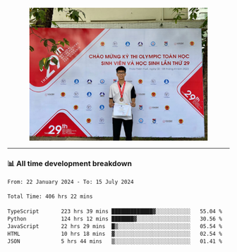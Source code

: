 <p align="center"><img src="asset/header.jpg" width="80%"/></p>

---
<!-- 
<details>
  <summary>📃 My Resume</summary>

### Education

- 📖 **Information Technology**\
📆 10/2021 - present\
📍 **Thang Long University** - Hoang Mai, Hanoi, Vietnam -->

<!-- ### Experience
- 👨‍💻 **Full Stack Web Intern**\
📆 09/2022 - 12/2023\
📍 **TECH 5S** -  Luu Huu Phuong, Phuong My Dinh I, Nam Tu Liem, Hanoi.


- 👨‍💻 **Full Stack Web Fresher**\
📆 1/2022 - 05/2023\
📍 **TECH 5S** -  Luu Huu Phuong, Phuong My Dinh I, Nam Tu Liem, Hanoi.

- 👨‍💻 **Frontend Web Fresher**\
📆 11/2023 - present\
📍 **White Neuron** -  Mau Luong, Ha Dong, Hanoi, Vietnam
</details> -->

### 📊 All time development breakdown

<!--START_SECTION:waka-->

```txt
From: 22 January 2024 - To: 15 July 2024

Total Time: 406 hrs 22 mins

TypeScript       223 hrs 39 mins █████████████▓░░░░░░░░░░░   55.04 %
Python           124 hrs 12 mins ███████▓░░░░░░░░░░░░░░░░░   30.56 %
JavaScript       22 hrs 29 mins  █▒░░░░░░░░░░░░░░░░░░░░░░░   05.54 %
HTML             10 hrs 18 mins  ▓░░░░░░░░░░░░░░░░░░░░░░░░   02.54 %
JSON             5 hrs 44 mins   ▒░░░░░░░░░░░░░░░░░░░░░░░░   01.41 %
```

<!--END_SECTION:waka-->
